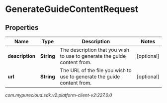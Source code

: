 # GenerateGuideContentRequest


## Properties

| Name | Type | Description | Notes |
| ------------ | ------------- | ------------- | ------------- |
| **description** | **String** | The description that you wish to use to generate the guide content from. |  [optional] |
| **url** | **String** | The URL of the file you wish to use to generate the guide content from. |  [optional] |




_com.mypurecloud.sdk.v2:platform-client-v2:227.0.0_
